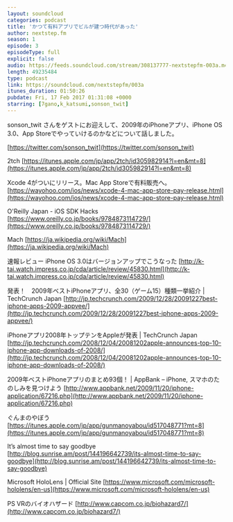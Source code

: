 ```yaml
---
layout: soundcloud
categories: podcast
title: 'かつて有料アプリでビルが建つ時代があった'
author: nextstep.fm
season: 1
episode: 3
episodeType: full
explicit: false
audio: https://feeds.soundcloud.com/stream/308137777-nextstepfm-003a.m4a
length: 49235484
type: podcast
link: https://soundcloud.com/nextstepfm/003a
itunes_duration: 01:50:26
pubdate: Fri, 17 Feb 2017 01:31:08 +0000
starring: [7gano,k_katsumi,sonson_twit]
---
```


sonson_twit さんをゲストにお迎えして、2009年のiPhoneアプリ、iPhone OS 3.0、App Storeでやっていけるのかなどについて話しました。

[https://twitter.com/sonson_twit](https://twitter.com/sonson_twit)

2tch
[https://itunes.apple.com/jp/app/2tch/id305982914?l=en&mt=8](https://itunes.apple.com/jp/app/2tch/id305982914?l=en&mt=8)

Xcode 4がついにリリース。Mac App Storeで有料販売へ。
[https://wayohoo.com/ios/news/xcode-4-mac-app-store-pay-release.html](https://wayohoo.com/ios/news/xcode-4-mac-app-store-pay-release.html)

O'Reilly Japan - iOS SDK Hacks
[https://www.oreilly.co.jp/books/9784873114729/](https://www.oreilly.co.jp/books/9784873114729/)

Mach
[https://ja.wikipedia.org/wiki/Mach](https://ja.wikipedia.org/wiki/Mach)

速報レビュー iPhone OS 3.0はバージョンアップでこうなった
[http://k-tai.watch.impress.co.jp/cda/article/review/45830.html](http://k-tai.watch.impress.co.jp/cda/article/review/45830.html)

発表！　2009年ベストiPhoneアプリ、全30（ゲーム15）種類一挙紹介 | TechCrunch Japan
[http://jp.techcrunch.com/2009/12/28/20091227best-iphone-apps-2009-appvee/](http://jp.techcrunch.com/2009/12/28/20091227best-iphone-apps-2009-appvee/)

iPhoneアプリ2008年トップテンをAppleが発表 | TechCrunch Japan
[http://jp.techcrunch.com/2008/12/04/20081202apple-announces-top-10-iphone-app-downloads-of-2008/](http://jp.techcrunch.com/2008/12/04/20081202apple-announces-top-10-iphone-app-downloads-of-2008/)

2009年ベストiPhoneアプリのまとめ93個！ | AppBank – iPhone, スマホのたのしみを見つけよう
[http://www.appbank.net/2009/11/20/iphone-application/67216.php](http://www.appbank.net/2009/11/20/iphone-application/67216.php)

ぐんまのやぼう
[https://itunes.apple.com/jp/app/gunmanoyabou/id517048771?mt=8](https://itunes.apple.com/jp/app/gunmanoyabou/id517048771?mt=8)

It’s almost time to say goodbye
[http://blog.sunrise.am/post/144196642739/its-almost-time-to-say-goodbye](http://blog.sunrise.am/post/144196642739/its-almost-time-to-say-goodbye)

Microsoft HoloLens | Official Site
[https://www.microsoft.com/microsoft-hololens/en-us](https://www.microsoft.com/microsoft-hololens/en-us)

PS VRのバイオハザード
[http://www.capcom.co.jp/biohazard7/](http://www.capcom.co.jp/biohazard7/)
